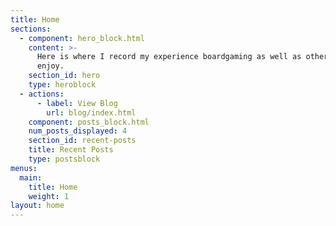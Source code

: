 ```yaml
---
title: Home
sections:
  - component: hero_block.html
    content: >-
      Here is where I record my experience boardgaming as well as other sundry,
      enjoy.
    section_id: hero
    type: heroblock
  - actions:
      - label: View Blog
        url: blog/index.html
    component: posts_block.html
    num_posts_displayed: 4
    section_id: recent-posts
    title: Recent Posts
    type: postsblock
menus:
  main:
    title: Home
    weight: 1
layout: home
---
```


